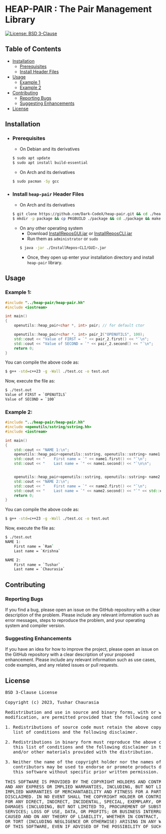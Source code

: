 # HEAP-PAIR : The Pair Management Library

[![License: BSD 3-Clause](https://img.shields.io/badge/License-BSD%203--Clause-orange.svg)](https://opensource.org/licenses/BSD-3-Clause)

## Table of Contents

- [Installation](#installation)
	- [Prerequisites](#prerequisites)
	- [Install Header Files](#install-heap-pair-header-files)
- [Usage](#usage)
	- [Example 1](#example-1)
	- [Example 2](#example-2)
- [Contributing](#contributing)
	- [Reporting Bugs](#reporting-bugs)
	- [Suggesting Enhancements](#suggesting-enhancements)
- [License](#license)

## Installation

- ### Prerequisites
	- On Debian and its derivatives
	```bash
	$ sudo apt update
	$ sudo apt install build-essential
	```
	- On Arch and its derivatives
	```bash
	$ sudo pacman -Sy gcc
	```
- ### Install `heap-pair` Header Files
	- On Arch and its derivatives
	```bash
	$ git clone https://github.com/Dark-CodeX/heap-pair.git && cd ./heap-pair
	$ mkdir -p package && cp PKGBUILD ./package && cd ./package && makepkg -si
	```
	- On any other operating system
		 - Download [InstallReposGUI.jar](https://github.com/Dark-CodeX/InstallRepos/releases/download/v1.1.0/InstallReposGUI.jar) or [InstallReposCLI.jar](https://github.com/Dark-CodeX/InstallRepos/releases/download/v1.1.0/InstallReposCLI.jar)
		 - Run them as `administrator` or `sudo`
		 ```bash
		 $ java -jar ./InstallRepos<CLI/GUI>.jar
		 ```
		 - Once, they open up enter your installation directory and install `heap-pair` library.

## Usage

### Example 1:
```cpp
#include "../heap-pair/heap-pair.hh"
#include <iostream>

int main()
{
	openutils::heap_pair<char *, int> pair; // for default ctor

	openutils::heap_pair<char *, int> pair_2("OPENUTILS", 100);
	std::cout << "Value of FIRST = `" << pair_2.first() << "`\n";
	std::cout << "Value of SECOND = `" << pair_2.second() << "`\n";
	return 0;
}
```

You can compile the above code as:
```bash
$ g++ -std=c++23 -g -Wall ./test.cc -o test.out
```

Now, execute the file as:
```bash
$ ./test.out
Value of FIRST = `OPENUTILS`
Value of SECOND = `100`
```

### Example 2:
```cpp
#include "../heap-pair/heap-pair.hh"
#include <openutils/sstring/sstring.hh>
#include <iostream>

int main()
{
	std::cout << "NAME 1:\n";
	openutils::heap_pair<openutils::sstring, openutils::sstring> name1("Ram", "Krishna"); 
	std::cout << "    First name = `" << name1.first() << "`\n";
	std::cout << "    Last name = `" << name1.second() << "`\n\n";


	openutils::heap_pair<openutils::sstring, openutils::sstring> name2 = openutils::heap_pair<openutils::sstring, openutils::sstring>::make_heap_pair("Tushar", "Chaurasia");
	std::cout << "NAME 2:\n";
	std::cout << "    First name = `" << name2.first() << "`\n";
	std::cout << "    Last name = `" << name2.second() << "`" << std::endl;
	return 0;
}
```

You can compile the above code as:
```bash
$ g++ -std=c++23 -g -Wall ./test.cc -o test.out
```

Now, execute the file as:
```bash
$ ./test.out
NAME 1:
    First name = `Ram`
    Last name = `Krishna`

NAME 2:
    First name = `Tushar`
    Last name = `Chaurasia`
```

## Contributing

### Reporting Bugs

If you find a bug, please open an issue on the GitHub repository with a clear description of the problem. Please include any relevant information such as error messages, steps to reproduce the problem, and your operating system and compiler version.

### Suggesting Enhancements

If you have an idea for how to improve the project, please open an issue on the GitHub repository with a clear description of your proposed enhancement. Please include any relevant information such as use cases, code examples, and any related issues or pull requests.

## License

<pre>
BSD 3-Clause License

Copyright (c) 2023, Tushar Chaurasia

Redistribution and use in source and binary forms, with or without
modification, are permitted provided that the following conditions are met:

1. Redistributions of source code must retain the above copyright notice, this
   list of conditions and the following disclaimer.

2. Redistributions in binary form must reproduce the above copyright notice,
   this list of conditions and the following disclaimer in the documentation
   and/or other materials provided with the distribution.

3. Neither the name of the copyright holder nor the names of its
   contributors may be used to endorse or promote products derived from
   this software without specific prior written permission.

THIS SOFTWARE IS PROVIDED BY THE COPYRIGHT HOLDERS AND CONTRIBUTORS "AS IS"
AND ANY EXPRESS OR IMPLIED WARRANTIES, INCLUDING, BUT NOT LIMITED TO, THE
IMPLIED WARRANTIES OF MERCHANTABILITY AND FITNESS FOR A PARTICULAR PURPOSE ARE
DISCLAIMED. IN NO EVENT SHALL THE COPYRIGHT HOLDER OR CONTRIBUTORS BE LIABLE
FOR ANY DIRECT, INDIRECT, INCIDENTAL, SPECIAL, EXEMPLARY, OR CONSEQUENTIAL
DAMAGES (INCLUDING, BUT NOT LIMITED TO, PROCUREMENT OF SUBSTITUTE GOODS OR
SERVICES; LOSS OF USE, DATA, OR PROFITS; OR BUSINESS INTERRUPTION) HOWEVER
CAUSED AND ON ANY THEORY OF LIABILITY, WHETHER IN CONTRACT, STRICT LIABILITY,
OR TORT (INCLUDING NEGLIGENCE OR OTHERWISE) ARISING IN ANY WAY OUT OF THE USE
OF THIS SOFTWARE, EVEN IF ADVISED OF THE POSSIBILITY OF SUCH DAMAGE.
</pre>